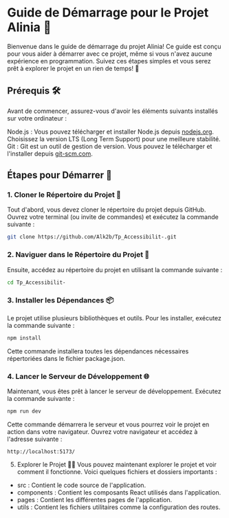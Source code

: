 # Guide de Démarrage pour le Projet Alinia 🚀
Bienvenue dans le guide de démarrage du projet Alinia! Ce guide est conçu pour vous aider à démarrer avec ce projet, même si vous n'avez aucune expérience en programmation. Suivez ces étapes simples et vous serez prêt à explorer le projet en un rien de temps! 🌟

## Prérequis 🛠️
Avant de commencer, assurez-vous d'avoir les éléments suivants installés sur votre ordinateur :

Node.js : Vous pouvez télécharger et installer Node.js depuis [nodejs.org](https://nodejs.org). Choisissez la version LTS (Long Term Support) pour une meilleure stabilité.
Git : Git est un outil de gestion de version. Vous pouvez le télécharger et l'installer depuis [git-scm.com](https://git-scm.com).

## Étapes pour Démarrer 🚀
### 1. Cloner le Répertoire du Projet 📂
Tout d'abord, vous devez cloner le répertoire du projet depuis GitHub. Ouvrez votre terminal (ou invite de commandes) et exécutez la commande suivante :

```bash
git clone https://github.com/Alk2b/Tp_Accessibilit-.git
```

### 2. Naviguer dans le Répertoire du Projet 📁
Ensuite, accédez au répertoire du projet en utilisant la commande suivante :
```bash
cd Tp_Accessibilit-
```

### 3. Installer les Dépendances 📦
Le projet utilise plusieurs bibliothèques et outils. Pour les installer, exécutez la commande suivante :
```bash
npm install
```

Cette commande installera toutes les dépendances nécessaires répertoriées dans le fichier package.json.

### 4. Lancer le Serveur de Développement 🌐
Maintenant, vous êtes prêt à lancer le serveur de développement. Exécutez la commande suivante :
```bash
npm run dev
```

Cette commande démarrera le serveur et vous pourrez voir le projet en action dans votre navigateur. Ouvrez votre navigateur et accédez à l'adresse suivante :
```
http://localhost:5173/
```

5. Explorer le Projet 🕵️‍♂️
Vous pouvez maintenant explorer le projet et voir comment il fonctionne. Voici quelques fichiers et dossiers importants :

- src : Contient le code source de l'application.
- components : Contient les composants React utilisés dans l'application.
- pages : Contient les différentes pages de l'application.
- utils : Contient les fichiers utilitaires comme la configuration des routes.